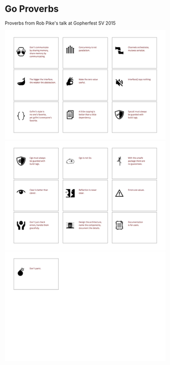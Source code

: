 # Go Proverbs

Proverbs from Rob Pike's talk at Gopherfest SV 2015

![](gp1.png)
![](gp2.png)
![](gp3.png)
